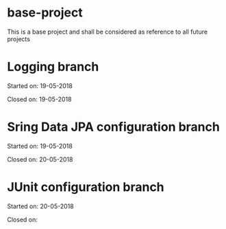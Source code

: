 # base-project
This is a base project and shall be considered as reference to all future projects

# Logging branch
Started on: 19-05-2018

Closed on: 19-05-2018

# Sring Data JPA configuration branch
Started on: 19-05-2018

Closed on: 20-05-2018

# JUnit configuration branch
Started on: 20-05-2018

Closed on: 
